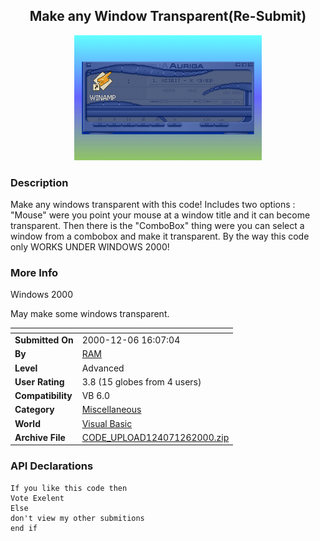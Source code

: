 ﻿<div align="center">

## Make any Window Transparent\(Re\-Submit\)

<img src="PIC20001261920405770.gif">
</div>

### Description

Make any windows transparent with this code! Includes two options : "Mouse" were you point your mouse at a window title and it can become transparent. Then there is the "ComboBox" thing were you can select a window from a combobox and make it transparent. By the way this code only WORKS UNDER WINDOWS 2000!
 
### More Info
 
Windows 2000

May make some windows transparent.


<span>             |<span>
---                |---
**Submitted On**   |2000-12-06 16:07:04
**By**             |[RAM](https://github.com/Planet-Source-Code/PSCIndex/blob/master/ByAuthor/ram.md)
**Level**          |Advanced
**User Rating**    |3.8 (15 globes from 4 users)
**Compatibility**  |VB 6\.0
**Category**       |[Miscellaneous](https://github.com/Planet-Source-Code/PSCIndex/blob/master/ByCategory/miscellaneous__1-1.md)
**World**          |[Visual Basic](https://github.com/Planet-Source-Code/PSCIndex/blob/master/ByWorld/visual-basic.md)
**Archive File**   |[CODE\_UPLOAD124071262000\.zip](https://github.com/Planet-Source-Code/ram-make-any-window-transparent-re-submit__1-13386/archive/master.zip)

### API Declarations

```
If you like this code then
Vote Exelent
Else
don't view my other submitions
end if
```





